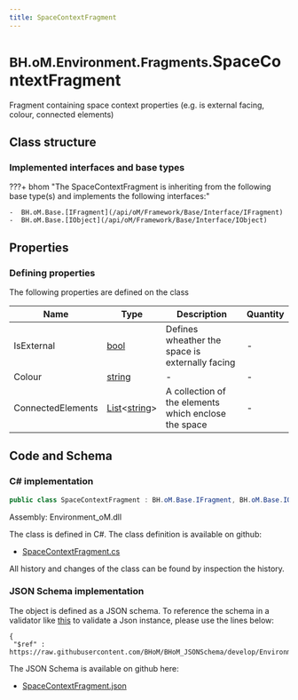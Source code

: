 ```yaml
---
title: SpaceContextFragment
---
```


# <small>BH.oM.Environment.Fragments.</small>**SpaceContextFragment**

Fragment containing space context properties (e.g. is external facing, colour, connected elements)

## Class structure

### Implemented interfaces and base types

???+ bhom "The SpaceContextFragment is inheriting from the following base type(s) and implements the following interfaces:"

    -  BH.oM.Base.[IFragment](/api/oM/Framework/Base/Interface/IFragment)
    -  BH.oM.Base.[IObject](/api/oM/Framework/Base/Interface/IObject)


## Properties



### Defining properties

The following properties are defined on the class

| Name             | Type             | Description      | Quantity         |
|------------------|------------------|------------------|------------------|
| IsExternal | [bool](https://learn.microsoft.com/en-us/dotnet/api/System.Boolean?view=netstandard-2.0) | Defines wheather the space is externally facing | - |
| Colour | [string](https://learn.microsoft.com/en-us/dotnet/api/System.String?view=netstandard-2.0) | - | - |
| ConnectedElements | [List](https://learn.microsoft.com/en-us/dotnet/api/System.Collections.Generic.List-1?view=netstandard-2.0)&lt;[string](https://learn.microsoft.com/en-us/dotnet/api/System.String?view=netstandard-2.0)&gt; | A collection of the elements which enclose the space | - |


## Code and Schema

### C# implementation

``` C# title="C#"
public class SpaceContextFragment : BH.oM.Base.IFragment, BH.oM.Base.IObject
```

Assembly: Environment_oM.dll

The class is defined in C#. The class definition is available on github:

- [SpaceContextFragment.cs](https://github.com/BHoM/BHoM/blob/develop/Environment_oM/Fragments\SpaceContextFragment.cs)

All history and changes of the class can be found by inspection the history.
### JSON Schema implementation

The object is defined as a JSON schema. To reference the schema in a validator like [this](https://www.jsonschemavalidator.net/) to validate a Json instance, please use the lines below:

``` { .json .copy .select } title="JSON Schema"
{
 "$ref" : https://raw.githubusercontent.com/BHoM/BHoM_JSONSchema/develop/Environment_oM/Fragments/SpaceContextFragment.json}
```

The JSON Schema is available on github here:

- [SpaceContextFragment.json](https://github.com/BHoM/BHoM_JSONSchema/blob/develop/Environment_oM/Fragments/SpaceContextFragment.json)
